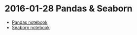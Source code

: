 # 2016-01-28 Pandas & Seaborn

- [Pandas notebook](https://github.com/AshworthCodeMonkeys/talks/blob/master/2016-01-28/2016-01-28_Pandas.ipynb)
- [Seaborn notebook](https://github.com/AshworthCodeMonkeys/talks/blob/master/2016-01-28/2016-01-28_Seaborn.ipynb)
